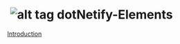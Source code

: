 # &nbsp;![alt tag](http://dotnetify.net/content/images/greendot.png) dotNetify-Elements

[Introduction](https://github.com/dsuryd/dotNetify-Elements/blob/master/DevApp/server/Docs/introduction.md)
